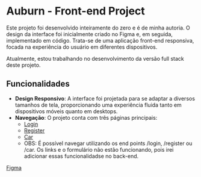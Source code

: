 # Auburn - Front-end Project

Este projeto foi desenvolvido inteiramente do zero e é de minha autoria. O design da interface foi inicialmente criado no Figma e, em seguida, implementado em código. Trata-se de uma aplicação front-end responsiva, focada na experiência do usuário em diferentes dispositivos.

Atualmente, estou trabalhando no desenvolvimento da versão full stack deste projeto.

## Funcionalidades

-   **Design Responsivo**: A interface foi projetada para se adaptar a diversos tamanhos de tela, proporcionando uma experiência fluida tanto em dispositivos móveis quanto em desktops.
-   **Navegação**: O projeto conta com três páginas principais:
    -   [Login](https://aronbarbosag.github.io/auburn/login)
    -   [Register](https://aronbarbosag.github.io/auburn/register)
    -   [Car](https://aronbarbosag.github.io/auburn/car)
    -   OBS: É possível navegar utilizando os end points /login, /register ou /car. Os links e o formulário não estão funcionando, pois irei adicionar essas funcionalidadse no back-end.

[Figma](https://www.figma.com/design/n5HHhTWXarJDbv7LTQlpm8/oficina-carro?node-id=2535-236&t=XjaZFzLCm62ocd1f-1)

